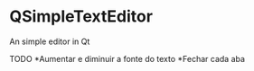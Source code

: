 QSimpleTextEditor
=================

An simple editor in Qt

TODO
*Aumentar e diminuir a fonte do texto
*Fechar cada aba

